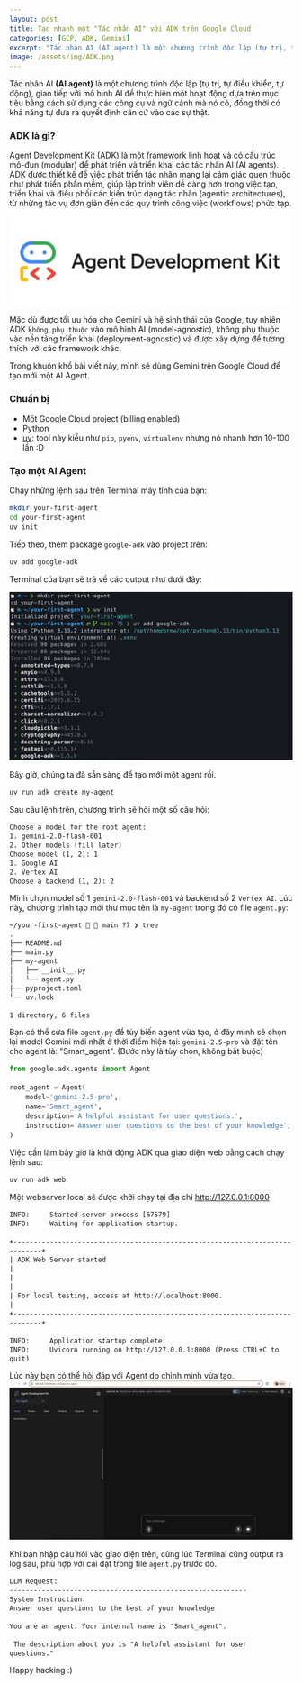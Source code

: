 ```yaml
---
layout: post
title: Tạo nhanh một "Tác nhân AI" với ADK trên Google Cloud
categories: [GCP, ADK, Gemini]
excerpt: "Tác nhân AI (AI agent) là một chương trình độc lập (tự trị, tự điều khiển, tự động), giao tiếp với mô hình AI để thực hiện một hoạt động dựa trên mục tiêu bằng cách sử dụng các công cụ và ngữ cảnh mà nó có, đồng thời có khả năng tự đưa ra quyết định căn cứ vào các sự thật."
image: /assets/img/ADK.png
---
```


Tác nhân AI **(AI agent)** là một chương trình độc lập (tự trị, tự điều khiển, tự động), giao tiếp với mô hình AI để thực hiện một hoạt động dựa trên mục tiêu bằng cách sử dụng các công cụ và ngữ cảnh mà nó có, đồng thời có khả năng tự đưa ra quyết định căn cứ vào các sự thật.

### ADK là gì?

Agent Development Kit (ADK) là một framework linh hoạt và có cấu trúc mô-đun (modular) để phát triển và triển khai các tác nhân AI (AI agents). ADK được thiết kế để việc phát triển tác nhân mang lại cảm giác quen thuộc như phát triển phần mềm, giúp lập trình viên dễ dàng hơn trong việc tạo, triển khai và điều phối các kiến trúc dạng tác nhân (agentic architectures), từ những tác vụ đơn giản đến các quy trình công việc (workflows) phức tạp.

<img src="/assets/img/ADK.png">

Mặc dù được tối ưu hóa cho Gemini và hệ sinh thái của Google, tuy nhiên ADK `không phụ thuộc` vào mô hình AI (model-agnostic), không phụ thuộc vào nền tảng triển khai (deployment-agnostic) và được xây dựng để tương thích với các framework khác.

Trong khuôn khổ bài viết này, mình sẽ dùng Gemini trên Google Cloud để tạo mới một AI Agent.

### Chuẩn bị
- Một Google Cloud project (billing enabled)
- Python
- [uv](https://github.com/astral-sh/uv): tool này kiểu như `pip`, `pyenv`, `virtualenv` nhưng nó nhanh hơn 10-100 lần :D

### Tạo một AI Agent

Chạy những lệnh sau trên Terminal máy tính của bạn:

```bash
mkdir your-first-agent
cd your-first-agent
uv init
```
Tiếp theo, thêm package `google-adk` vào project trên:

```bash
uv add google-adk
```
Terminal của bạn sẽ trả về các output như dưới đây:

<img src="/assets/img/uv-google-adk.png">

Bây giờ, chúng ta đã sẵn sàng để tạo mới một agent rồi.

```bash
uv run adk create my-agent
```
Sau câu lệnh trên, chương trình sẽ hỏi một số câu hỏi:

```console
Choose a model for the root agent:
1. gemini-2.0-flash-001
2. Other models (fill later)
Choose model (1, 2): 1
1. Google AI
2. Vertex AI
Choose a backend (1, 2): 2
```

Mình chọn model số 1 `gemini-2.0-flash-001` và backend số 2 `Vertex AI`. Lúc này, chương trình tạo mới thư mục tên là `my-agent` trong đó có file `agent.py`:
```
~/your-first-agent   main ?7 ❯ tree                                                                                                             
.
├── README.md
├── main.py
├── my-agent
│   ├── __init__.py
│   └── agent.py
├── pyproject.toml
└── uv.lock

1 directory, 6 files
```
Bạn có thể sửa file `agent.py` để tùy biến agent vừa tạo, ở đây mình sẽ chọn lại model Gemini mới nhất ở thời điểm hiện tại: `gemini-2.5-pro` và đặt tên cho agent là: "Smart_agent". (Bước này là tùy chọn, không bắt buộc)

```python
from google.adk.agents import Agent

root_agent = Agent(
    model='gemini-2.5-pro',
    name='Smart_agent',
    description='A helpful assistant for user questions.',
    instruction='Answer user questions to the best of your knowledge',
)
```

Việc cần làm bây giờ là khởi động ADK qua giao diện web bằng cách chạy lệnh sau:

```bash
uv run adk web
```
Một webserver local sẽ được khởi chạy tại địa chỉ http://127.0.0.1:8000

```console
INFO:     Started server process [67579]
INFO:     Waiting for application startup.

+-----------------------------------------------------------------------------+
| ADK Web Server started                                                      |
|                                                                             |
| For local testing, access at http://localhost:8000.                         |
+-----------------------------------------------------------------------------+

INFO:     Application startup complete.
INFO:     Uvicorn running on http://127.0.0.1:8000 (Press CTRL+C to quit)
```
Lúc này bạn có thể hỏi đáp với Agent do chình mình vừa tạo.
<img src="/assets/img/myagent.png">

Khi bạn nhập câu hỏi vào giao diện trên, cùng lúc Terminal cũng output ra log sau, phù hợp với cài đặt trong file `agent.py` trước đó.

```
LLM Request:
-----------------------------------------------------------
System Instruction:
Answer user questions to the best of your knowledge

You are an agent. Your internal name is "Smart_agent".

 The description about you is "A helpful assistant for user questions."
```
Happy hacking :)